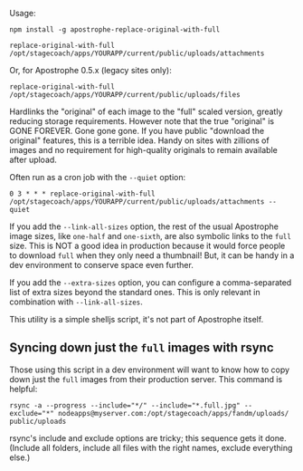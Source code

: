 Usage:

```
npm install -g apostrophe-replace-original-with-full

replace-original-with-full /opt/stagecoach/apps/YOURAPP/current/public/uploads/attachments
```

Or, for Apostrophe 0.5.x (legacy sites only):

```
replace-original-with-full /opt/stagecoach/apps/YOURAPP/current/public/uploads/files
```

Hardlinks the "original" of each image to the "full" scaled version,
greatly reducing storage requirements. However note that the true
"original" is GONE FOREVER. Gone gone gone. If you have public
"download the original" features, this is a terrible idea. Handy
on sites with zillions of images and no requirement for high-quality
originals to remain available after upload.

Often run as a cron job with the `--quiet` option:

```
0 3 * * * replace-original-with-full /opt/stagecoach/apps/YOURAPP/current/public/uploads/attachments --quiet
```

If you add the `--link-all-sizes` option, the rest of the usual Apostrophe image sizes, like `one-half` and `one-sixth`, are also symbolic links to the `full` size. This is NOT a good idea in production because it would force people to download `full` when they only need a thumbnail! But, it can be handy in a dev environment to conserve space even further.

If you add the `--extra-sizes` option, you can configure a comma-separated list of extra sizes beyond the standard ones. This is only relevant in combination with `--link-all-sizes`.

This utility is a simple shelljs script, it's not part of Apostrophe itself.

## Syncing down just the `full` images with rsync

Those using this script in a dev environment will want to know how to copy down just the `full` images from their production server. This command is helpful:

```
rsync -a --progress --include="*/" --include="*.full.jpg" --exclude="*" nodeapps@myserver.com:/opt/stagecoach/apps/fandm/uploads/ public/uploads
```

rsync's include and exclude options are tricky; this sequence gets it done. (Include all folders, include all files with the right names, exclude everything else.)


